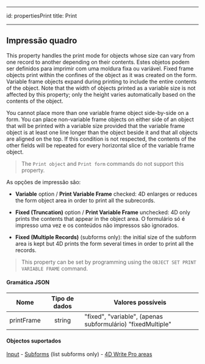 - - -
id: propertiesPrint title: Print
- - -

## Impressão quadro

This property handles the print mode for objects whose size can vary from one record to another depending on their contents. Estes objetos podem ser definidos para imprimir com uma moldura fixa ou variável. Fixed frame objects print within the confines of the object as it was created on the form. Variable frame objects expand during printing to include the entire contents of the object. Note that the width of objects printed as a variable size is not affected by this property; only the height varies automatically based on the contents of the object.

You cannot place more than one variable frame object side-by-side on a form. You can place non-variable frame objects on either side of an object that will be printed with a variable size provided that the variable frame object is at least one line longer than the object beside it and that all objects are aligned on the top. If this condition is not respected, the contents of the other fields will be repeated for every horizontal slice of the variable frame object.

> The `Print object` and `Print form` commands do not support this property.

As opções de impressão são:

- **Variable** option / **Print Variable Frame** checked: 4D enlarges or reduces the form object area in order to print all the subrecords.

- **Fixed (Truncation)** option / **Print Variable Frame** unchecked: 4D only prints the contents that appear in the object area. O formulário só é impresso uma vez e os conteúdos não impressos são ignorados.

- **Fixed (Multiple Records)** (subforms only): the initial size of the subform area is kept but 4D prints the form several times in order to print all the records.

> This property can be set by programming using the `OBJECT SET PRINT VARIABLE FRAME` command.

#### Gramática JSON

|    Nome    | Tipo de dados | Valores possíveis                                           |
|:----------:|:-------------:| ----------------------------------------------------------- |
| printFrame |    string     | "fixed", "variable", (apenas subformulário) "fixedMultiple" |

#### Objectos suportados

[Input](input_overview.md) - [Subforms](subform_overview.md) (list subforms only) - [4D Write Pro areas](writeProArea_overview.md)
